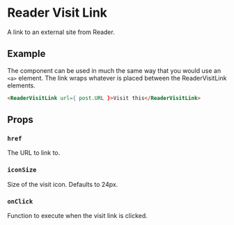 # Reader Visit Link

A link to an external site from Reader.

## Example

The component can be used in much the same way that you would use an `<a>` element. The link wraps whatever is placed between the ReaderVisitLink elements.

```html
<ReaderVisitLink url={ post.URL }>Visit this</ReaderVisitLink>
```

## Props

### `href`

The URL to link to.

### `iconSize`

Size of the visit icon. Defaults to 24px.

### `onClick`

Function to execute when the visit link is clicked.
